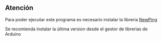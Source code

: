 ## Atención

Para poder ejecutar este programa es necesario instalar la libreria <a href="https://www.arduino.cc/reference/en/libraries/newping/">NewPing</a>

Se recomienda instalar la última version desde el gestor de librerias de Arduino 
